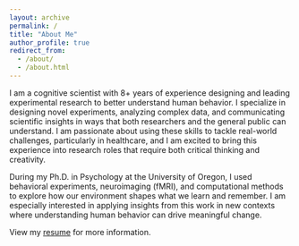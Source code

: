 ```yaml
---
layout: archive
permalink: /
title: "About Me"
author_profile: true
redirect_from: 
  - /about/
  - /about.html
---
```



<!-- Google tag (gtag.js) -->
<script async src="https://www.googletagmanager.com/gtag/js?id=G-DSE37TPFBZ"></script>
<script>
  window.dataLayer = window.dataLayer || [];
  function gtag(){dataLayer.push(arguments);}
  gtag('js', new Date());

  gtag('config', 'G-DSE37TPFBZ');
</script>


I am a cognitive scientist with 8+ years of experience designing and leading experimental research to better understand human behavior. I specialize in designing novel experiments, analyzing complex data, and communicating scientific insights in ways that both researchers and the general public can understand. I am passionate about using these skills to tackle real-world challenges, particularly in healthcare, and I am excited to bring this experience into research roles that require both critical thinking and creativity.

During my Ph.D. in Psychology at the University of Oregon, I used behavioral experiments, neuroimaging (fMRI), and computational methods to explore how our environment shapes what we learn and remember. I am especially interested in applying insights from this work in new contexts where understanding human behavior can drive meaningful change.

View my [resume](http://lindsay-rait.github.io/files/Rait_ResearchScientist_Resume.pdf) for more information.
